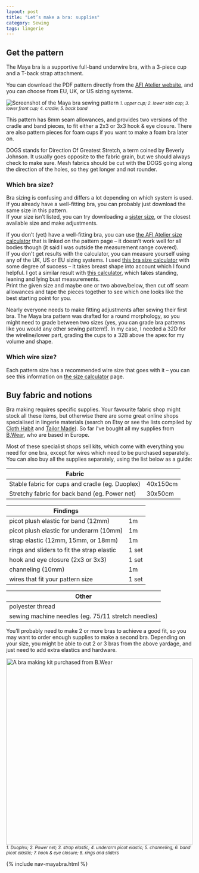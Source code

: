 ```yaml
---
layout: post
title: "Let’s make a bra: supplies"
category: Sewing
tags: lingerie
---
```


## Get the pattern

The Maya bra is a supportive full-band underwire bra, with a 3-piece cup and a T-back strap attachment.

You can download the PDF pattern directly from the [AFI Atelier website](https://afiatelier.com/allpatterns/maya-bra/), and you can choose from EU, UK, or US sizing systems.

<img src="https://res.cloudinary.com/duckgoesoink/image/upload/v1613857830/maya-bra-pattern_hdgckc.jpg" alt="Screenshot of the Maya bra sewing pattern">
<small><em>1. upper cup; 2. lower side cup; 3. lower front cup; 4. cradle; 5. back band</em></small>

This pattern has 8mm seam allowances, and provides two versions of the cradle and band pieces, to fit either a 2x3 or 3x3 hook & eye closure. There are also pattern pieces for foam cups if you want to make a foam bra later on.

DOGS stands for Direction Of Greatest Stretch, a term coined by Beverly Johnson. It usually goes opposite to the fabric grain, but we should always check to make sure. Mesh fabrics should be cut with the DOGS going along the direction of the holes, so they get longer and not rounder.

### Which bra size?

Bra sizing is confusing and differs a lot depending on which system is used. If you already have a well-fitting bra, you can probably just download the same size in this pattern. <br>
If your size isn’t listed, you can try downloading a [sister size](https://emeralderin.com/2019/08/how-to-sister-size-your-bra-pattern.html), or the closest available size and make adjustments.

If you don’t (yet) have a well-fitting bra, you can use [the AFI Atelier size calculator](https://afiatelier.com/patterns/bra-size-calculator/) that is linked on the pattern page – it doesn’t work well for all bodies though (it said I was outside the measurement range covered). <br>
If you don't get results with the calculator, you can measure yourself using any of the UK, US or EU sizing systems. I used [this bra size calculator](https://bosombesties.com/pages/online-fitting) with some degree of success – it takes breast shape into account which I found helpful. I got a similar result with [this calculator](https://www.abrathatfits.org/calculator.php), which takes standing, leaning and lying bust measurements. <br>
Print the given size and maybe one or two above/below, then cut off seam allowances and tape the pieces together to see which one looks like the best starting point for you.

Nearly everyone needs to make fitting adjustments after sewing their first bra. The Maya bra pattern was drafted for a round morphology, so you might need to grade between two sizes (yes, you can grade bra patterns like you would any other sewing pattern!). In my case, I needed a 32D for the wireline/lower part, grading the cups to a 32B above the apex for my volume and shape.

### Which wire size?

Each pattern size has a recommended wire size that goes with it – you can see this information on [the size calculator](https://afiatelier.com/patterns/bra-size-calculator/) page.

## Buy fabric and notions

Bra making requires specific supplies. Your favourite fabric shop might stock all these items, but otherwise there are some great online shops specialised in lingerie materials (search on Etsy or see the lists compiled by [Cloth Habit](https://clothhabit.com/bramaking-resources/) and [Tailor Made](https://tailormadeblog.com/where-to-buy-bra-making-supplies-online/)). So far I've bought all my supplies from [B.Wear](https://www.bwear.se/en/kits/kit-for-bras/non-stretch-kit/), who are based in Europe.

Most of these specialist shops sell kits, which come with everything you need for one bra, except for wires which need to be purchased separately. You can also buy all the supplies separately, using the list below as a guide:

| Fabric                                          |          |
| ----------------------------------------------- | -------- |
| Stable fabric for cups and cradle (eg. Duoplex) | 40x150cm |
| Stretchy fabric for back band (eg. Power net)   | 30x50cm  |

| Findings                                   |       |
| ------------------------------------------ | ----- |
| picot plush elastic for band (12mm)        | 1m    |
| picot plush elastic for underarm (10mm)    | 1m    |
| strap elastic (12mm, 15mm, or 18mm)        | 1m    |
| rings and sliders to fit the strap elastic | 1 set |
| hook and eye closure (2x3 or 3x3)          | 1 set |
| channeling (10mm)                          | 1m    |
| wires that fit your pattern size           | 1 set |

| Other                                              |
| -------------------------------------------------- |
| polyester thread                                   |
| sewing machine needles (eg. 75/11 stretch needles) |

You’ll probably need to make 2 or more bras to achieve a good fit, so you may want to order enough supplies to make a second bra. Depending on your size, you might be able to cut 2 or 3 bras from the above yardage, and just need to add extra elastics and hardware.

<img src="https://res.cloudinary.com/duckgoesoink/image/upload/v1613857830/bra-making-kit_xtfqas.jpg" alt="A bra making kit purchased from B.Wear" width="500">
<small><em>1. Duoplex; 2. Power net; 3. strap elastic; 4. underarm picot elastic; 5. channeling; 6. band picot elastic; 7. hook & eye closure; 8. rings and sliders</em></small>

{% include nav-mayabra.html %}
